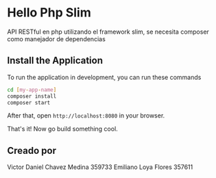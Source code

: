 # Hello Php Slim

API RESTful en php utilizando el framework slim, se necesita composer como manejador de dependencias

## Install the Application

To run the application in development, you can run these commands 

```bash
cd [my-app-name]
composer install
composer start
```
After that, open `http://localhost:8080` in your browser.

That's it! Now go build something cool.

## Creado por
Victor Daniel Chavez Medina 359733
Emiliano Loya Flores 357611
